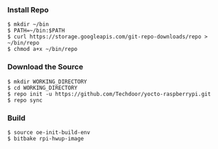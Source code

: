 ### Install Repo
```
$ mkdir ~/bin
$ PATH=~/bin:$PATH
$ curl https://storage.googleapis.com/git-repo-downloads/repo > ~/bin/repo
$ chmod a+x ~/bin/repo
```
### Download the Source
```
$ mkdir WORKING_DIRECTORY
$ cd WORKING_DIRECTORY
$ repo init -u https://github.com/Techdoor/yocto-raspberrypi.git
$ repo sync
```
### Build
```
$ source oe-init-build-env 
$ bitbake rpi-hwup-image
```
